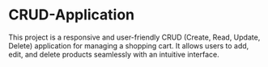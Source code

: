 # CRUD-Application
This project is a responsive and user-friendly CRUD (Create, Read, Update, Delete) application for managing a shopping cart. It allows users to add, edit, and delete products seamlessly with an intuitive interface.
